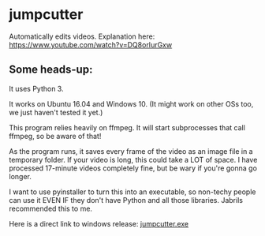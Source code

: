 # jumpcutter
Automatically edits videos. Explanation here: https://www.youtube.com/watch?v=DQ8orIurGxw

## Some heads-up:

It uses Python 3.

It works on Ubuntu 16.04 and Windows 10. (It might work on other OSs too, we just haven't tested it yet.)

This program relies heavily on ffmpeg. It will start subprocesses that call ffmpeg, so be aware of that!

As the program runs, it saves every frame of the video as an image file in a
temporary folder. If your video is long, this could take a LOT of space.
I have processed 17-minute videos completely fine, but be wary if you're gonna go longer.

I want to use pyinstaller to turn this into an executable, so non-techy people
can use it EVEN IF they don't have Python and all those libraries. Jabrils 
recommended this to me.

Here is a direct link to windows release: [jumpcutter.exe](https://github.com/kranercc/jumpcutter/releases/download/windows/jumpcutter.exe)
